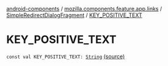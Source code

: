 [android-components](../../index.md) / [mozilla.components.feature.app.links](../index.md) / [SimpleRedirectDialogFragment](index.md) / [KEY_POSITIVE_TEXT](./-k-e-y_-p-o-s-i-t-i-v-e_-t-e-x-t.md)

# KEY_POSITIVE_TEXT

`const val KEY_POSITIVE_TEXT: `[`String`](https://kotlinlang.org/api/latest/jvm/stdlib/kotlin/-string/index.html) [(source)](https://github.com/mozilla-mobile/android-components/blob/master/components/feature/app-links/src/main/java/mozilla/components/feature/app/links/SimpleRedirectDialogFragment.kt#L88)